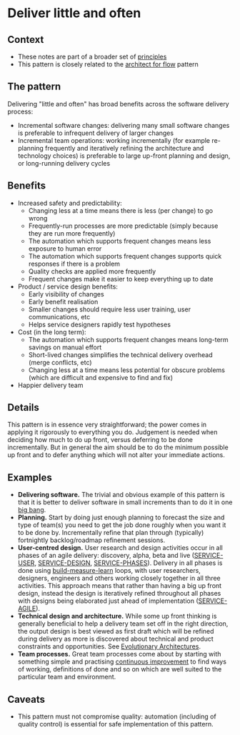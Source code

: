 # Deliver little and often

## Context

* These notes are part of a broader set of [principles](../principles.md)
* This pattern is closely related to the [architect for flow](architect-for-flow.md) pattern

## The pattern

Delivering "little and often" has broad benefits across the software delivery process:
* Incremental software changes: delivering many small software changes is preferable to infrequent delivery of larger changes
* Incremental team operations: working incrementally (for example re-planning frequently and iteratively refining the architecture and technology choices) is preferable to large up-front planning and design, or long-running delivery cycles

## Benefits

* Increased safety and predictability:
    * Changing less at a time means there is less (per change) to go wrong
    * Frequently-run processes are more predictable (simply because they are run more frequently)
    * The automation which supports frequent changes means less exposure to human error
    * The automation which supports frequent changes supports quick responses if there is a problem
    * Quality checks are applied more frequently
    * Frequent changes make it easier to keep everything up to date
* Product / service design benefits:
    * Early visibility of changes
    * Early benefit realisation
    * Smaller changes should require less user training, user communications, etc
    * Helps service designers rapidly test hypotheses
* Cost (in the long term):
    * The automation which supports frequent changes means long-term savings on manual effort
    * Short-lived changes simplifies the technical delivery overhead (merge conflicts, etc)
    * Changing less at a time means less potential for obscure problems (which are difficult and expensive to find and fix)
* Happier delivery team

## Details

This pattern is in essence very straightforward; the power comes in applying it rigorously to everything you do. Judgement is needed when deciding how much to do up front, versus deferring to be done incrementally. But in general the aim should be to do the minimum possible up front and to defer anything which will not alter your immediate actions.

## Examples

* **Delivering software.** The trivial and obvious example of this pattern is that it is better to deliver software in small increments than to do it in one [big bang](https://hackernoon.com/why-your-big-bang-multi-year-project-will-fail-988e45c830af).
* **Planning.** Start by doing just enough planning to forecast the size and type of team(s) you need to get the job done roughly when you want it to be done by. Incrementally refine that plan through (typically) fortnightly backlog/roadmap refinement sessions.
* **User-centred design.** User research and design activities occur in all phases of an agile delivery: discovery, alpha, beta and live ([SERVICE-USER](https://www.gov.uk/service-manual/user-research),  [SERVICE-DESIGN](https://www.gov.uk/service-manual/design), [SERVICE-PHASES](https://www.gov.uk/service-manual/agile-delivery)). Delivery in all phases is done using [build-measure-learn](http://theleanstartup.com/principles#:~:text=A%20core%20component%20of%20Lean,feedback%20loop.) loops, with user researchers, designers, engineers and others working closely together in all three activities. This approach means that rather than having a big up front design, instead the design is iteratively refined throughout all phases with designs being elaborated just ahead of implementation ([SERVICE-AGILE](https://www.gov.uk/service-manual/agile-delivery/agile-government-services-introduction#the-differences-between-traditional-and-agile-methods)).
* **Technical design and architecture.** While some up front thinking is generally beneficial to help a delivery team set off in the right direction, the output design is best viewed as first draft which will be refined during delivery as more is discovered about technical and product constraints and opportunities. See [Evolutionary Architectures](https://evolutionaryarchitecture.com/precis.html).
* **Team processes.** Great team processes come about by starting with something simple and practising [continuous improvement](https://kanbanize.com/lean-management/improvement/what-is-continuous-improvement) to find ways of working, definitions of done and so on which are well suited to the particular team and environment.

## Caveats

* This pattern must not compromise quality: automation (including of quality control) is essential for safe implementation of this pattern.